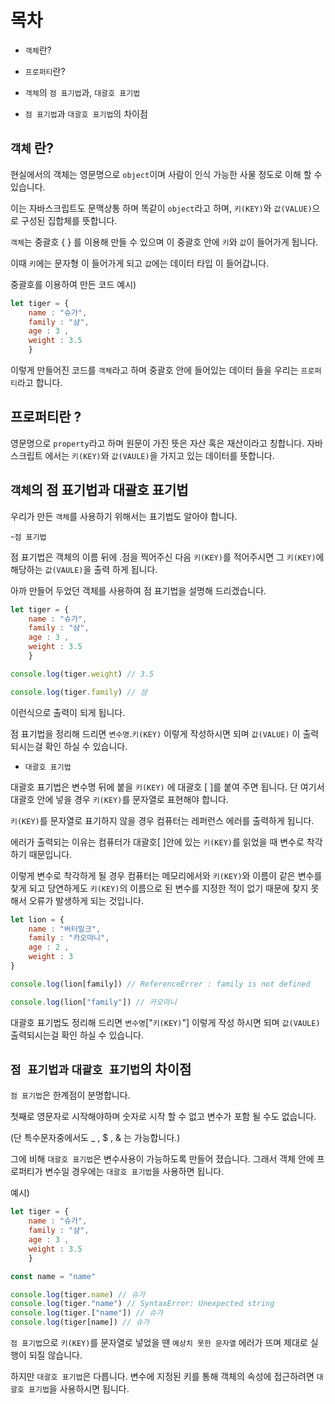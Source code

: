 # 목차

- `객체`란?

- `프로퍼티`란?

- `객체`의 `점 표기법`과, `대괄호 표기법`

- `점 표기법`과 `대괄호 표기법`의 차이점

## `객체` 란?

현실에서의 객체는 영문명으로 `object`이며 사람이 인식 가능한 사물 정도로 이해 할 수 있습니다.

이는 자바스크립트도 문맥상통 하며 똑같이 `object`라고 하며, `키(KEY)`와 `값(VALUE)`으로 구성된 집합체를 뜻합니다.

`객체`는 중괄호 {  } 를 이용해 만들 수 있으며 이 중괄호 안에 `키`와 `값`이 들어가게 됩니다.

이때 `키`에는 문자형 이 들어가게 되고 `값`에는 데이터 타입 이 들어갑니다.

중괄호를 이용하여 만든 코드 예시)
```js
let tiger = {
    name : "슈가",
    family : "샴",
    age : 3 ,
    weight : 3.5
    }
```
이렇게 만들어진 코드를 `객체`라고 하며 중괄호 안에 들어있는 데이터 들을 우리는 `프로퍼티`라고 합니다.

## 프로퍼티란 ?

영문명으로 `property`라고 하며 원문이 가진 뜻은 자산 혹은 재산이라고 칭합니다. 자바스크립트 에서는 `키(KEY)`와 `값(VAULE)`을 가지고 있는 데이터를 뜻합니다.


## `객체`의 점 표기법과 대괄호 표기법

우리가 만든 `객체`를 사용하기 위해서는 표기법도 알아야 합니다.

-`점 표기법`

점 표기법은 객체의 이름 뒤에  .점을 찍어주신 다음 `키(KEY)`를 적어주시면 그 `키(KEY)`에 해당하는 `값(VAULE)`을 출력 하게 됩니다.

아까 만들어 두었던 객체를 사용하여 점 표기법을 설명해 드리겠습니다.
```js
let tiger = {
    name : "슈가",
    family : "샴",
    age : 3 ,
    weight : 3.5
    }

console.log(tiger.weight) // 3.5

console.log(tiger.family) // 샴
```
이런식으로 출력이 되게 됩니다.

점 표기법을 정리해 드리면 `변수명`.`키(KEY)` 이렇게 작성하시면 되며 `값(VALUE)` 이 출력 되시는걸 확인 하실 수 있습니다.

- `대괄호 표기법`

대괄호 표기법은 변수명 뒤에 붙을 `키(KEY)` 에 대괄호 [ ]를 붙여 주면 됩니다. 단 여기서 대괄호 안에 넣을 경우 `키(KEY)`를 문자열로 표현해야 합니다.

`키(KEY)`를 문자열로 표기하지 않을 경우 컴퓨터는 레퍼런스 에러를 출력하게 됩니다. 

에러가 출력되는 이유는 컴퓨터가 대괄호[ ]안에 있는 `키(KEY)`를 읽었을 때 변수로 착각하기 때문입니다. 

이렇게 변수로 착각하게 될 경우 컴퓨터는 메모리에서와 `키(KEY)`와 이름이 같은 변수를 찾게 되고 당연하게도 `키(KEY)`의 이름으로 된 변수를 지정한 적이 없기 때문에 찾지 못해서 오류가 발생하게 되는 것입니다.


```js
let lion = {
    name : "버터밀크",
    family : "카오마니",
    age : 2 ,
    weight : 3
}

console.log(lion[family]) // ReferenceErrer : family is not defined

console.log(lion["family"]) // 카오마니
```

대괄호 표기법도 정리해 드리면 `변수명`["`키(KEY)`"] 이렇게 작성 하시면 되며 `값(VAULE)` 출력되시는걸 확인 하실 수 있습니다.

## `점 표기법과` `대괄호 표기법`의 차이점

`점 표기법`은 한계점이 분명합니다. 

첫째로 영문자로 시작해야하며 숫자로 시작 할 수 없고 변수가 포함 될 수도 없습니다.

(단 특수문자중에서도 _ , $ , & 는 가능합니다.)


그에 비해 `대괄호 표기법`은 변수사용이 가능하도록 만들어 졌습니다. 그래서 객체 안에 프로퍼티가 변수일 경우에는 `대괄호 표기법`을 사용하면 됩니다.

예시)
```js
let tiger = {
    name : "슈가",
    family : "샴",
    age : 3 ,
    weight : 3.5
    }

const name = "name"

console.log(tiger.name) // 슈가
console.log(tiger."name") // SyntaxError: Unexpected string
console.log(tiger.["name"]) // 슈가
console.log(tiger[name]) // 슈가
```

`점 표기법`으로 `키(KEY)`를 문자열로 넣었을 땐 `예상치 못한 문자열` 에러가 뜨며 제대로 실행이 되질 않습니다.


하지만 `대괄호 표기법`은 다릅니다. 변수에 지정된 키를 통해 객체의 속성에 접근하려면 `대괄호 표기법`을 사용하시면 됩니다.

